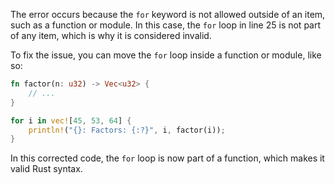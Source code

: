 The error occurs because the `for` keyword is not allowed outside of an item, such as a function or module. In this case, the `for` loop in line 25 is not part of any item, which is why it is considered invalid.

To fix the issue, you can move the `for` loop inside a function or module, like so:
```rust
fn factor(n: u32) -> Vec<u32> {
    // ...
}

for i in vec![45, 53, 64] {
    println!("{}: Factors: {:?}", i, factor(i));
}
```
In this corrected code, the `for` loop is now part of a function, which makes it valid Rust syntax.
